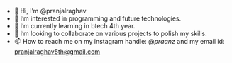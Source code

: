 - 👋 Hi, I’m @pranjalraghav
- 👀 I’m interested in programming and future technologies.
- 🌱 I’m currently learning in btech 4th year.
- 💞️ I’m looking to collaborate on various projects to polish my skills.
- 📫 How to reach me on my instagram handle: @_praanz_ and my email id: pranjalraghav5th@gmail.com

<!---
pranjalraghav/pranjalraghav is a ✨ special ✨ repository because its `README.md` (this file) appears on your GitHub profile.
You can click the Preview link to take a look at your changes.
--->
